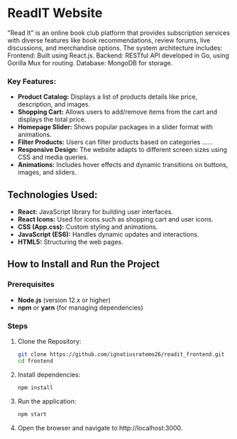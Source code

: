 # ReadIT Website

"Read It" is an online book club platform that provides subscription services with diverse features like book recommendations, review forums, live discussions, and merchandise options. The system architecture includes:
Frontend: Built using React.js.
Backend: RESTful API developed in Go, using Gorilla Mux for routing.
Database: MongoDB for storage.


### Key Features:
- **Product Catalog:** Displays a list of products details like price, description, and images.
- **Shopping Cart:** Allows users to add/remove items from the cart and displays the total price.
- **Homepage Slider:** Shows popular packages in a slider format with animations.
- **Filter Products:** Users can filter products based on categories ......
- **Responsive Design:** The website adapts to different screen sizes using CSS and media queries.
- **Animations:** Includes hover effects and dynamic transitions on buttons, images, and sliders.

## Technologies Used:
- **React:** JavaScript library for building user interfaces.
- **React Icons:** Used for icons such as shopping cart and user icons.
- **CSS (App.css):** Custom styling and animations.
- **JavaScript (ES6):** Handles dynamic updates and interactions.
- **HTML5:** Structuring the web pages.

## How to Install and Run the Project

### Prerequisites
- **Node.js** (version 12.x or higher)
- **npm** or **yarn** (for managing dependencies)

### Steps
1. Clone the Repository:
   ```bash
   git clone https://github.com/ignatiusratemo26/readit_frontend.git
   cd frontend

2. Install dependencies:
   ```bash
   npm install
3. Run the application:
   ```bash
   npm start

4. Open the browser and navigate to http://localhost:3000.
